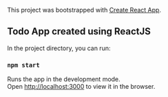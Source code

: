 This project was bootstrapped with [Create React App](https://github.com/facebook/create-react-app).

## Todo App created using ReactJS

In the project directory, you can run:

### `npm start`

Runs the app in the development mode.<br />
Open [http://localhost:3000](http://localhost:3000) to view it in the browser.